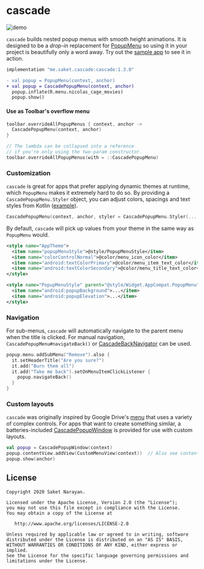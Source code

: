 # cascade

![demo](demo.gif)

`cascade` builds nested popup menus with smooth height animations. It is designed to be a *drop-in* replacement for [PopupMenu](https://developer.android.com/reference/androidx/appcompat/widget/PopupMenu) so using it in your project is beautifully only a word away. Try out the [sample app](https://github.com/saket/cascade/releases/download/1.3.0/cascade_v1.3.0_sample.apk) to see it in action.

```groovy
implementation "me.saket.cascade:cascade:1.3.0"
```

```diff
- val popup = PopupMenu(context, anchor)
+ val popup = CascadePopupMenu(context, anchor)
  popup.inflate(R.menu.nicolas_cage_movies)
  popup.show()
```

#### Use as Toolbar's overflow menu

```kotlin
toolbar.overrideAllPopupMenus { context, anchor ->
  CascadePopupMenu(context, anchor)
}

// The lambda can be collapsed into a reference
// if you're only using the two-param constructor.
toolbar.overrideAllPopupMenus(with = ::CascadePopupMenu)
```

### Customization

`cascade` is great for apps that prefer applying dynamic themes at runtime, which `PopupMenu` makes it extremely hard to do so. By providing a `CascadePopupMenu.Styler` object, you can adjust colors, spacings and text styles from Kotlin ([example](https://github.com/saket/cascade/blob/ea668552999be0d3fd235e9feefa782ac92b13d4/sample/src/main/java/me/saket/cascade/sample/MainActivity.kt#L91:L110)).

```kotlin
CascadePopupMenu(context, anchor, styler = CascadePopupMenu.Styler(...))
```

By default, `cascade` will pick up values from your theme in the same way as `PopupMenu` would.

```xml
<style name="AppTheme">
  <item name="popupMenuStyle">@style/PopupMenuStyle</item>
  <item name="colorControlNormal">@color/menu_icon_color</item>
  <item name="android:textColorPrimary">@color/menu_item_text_color</item>
  <item name="android:textColorSecondary">@color/menu_title_text_color</item>
</style>

<style name="PopupMenuStyle" parent="@style/Widget.AppCompat.PopupMenu">
  <item name="android:popupBackground">...</item>
  <item name="android:popupElevation">...</item>
</style>
```

### Navigation

For sub-menus, `cascade` will automatically navigate to the parent menu when the title is clicked. For manual navigation, `CascadePopupMenu#navigateBack()` or [CascadeBackNavigator](https://github.com/saket/cascade/blob/trunk/cascade/src/main/java/me/saket/cascade/CascadeBackNavigator.kt) can be used.

```kotlin
popup.menu.addSubMenu("Remove").also {
  it.setHeaderTitle("Are you sure?")
  it.add("Burn them all")
  it.add("Take me back").setOnMenuItemClickListener {
    popup.navigateBack()
  }
}
```

### Custom layouts

`cascade` was originally inspired by Google Drive's [menu](https://twitter.com/saketme/status/1313130386743066627) that uses a variety of complex controls. For apps that want to create something similar, a batteries-included [CascadePopupWindow](https://github.com/saket/cascade/blob/trunk/cascade/src/main/java/me/saket/cascade/CascadePopupWindow.kt) is provided for use with custom layouts. 

```kotlin
val popup = CascadePopupWindow(context)
popup.contentView.addView(CustomMenuView(context))  // Also see contentView.goBack().
popup.show(anchor)
```

## License

```
Copyright 2020 Saket Narayan.

Licensed under the Apache License, Version 2.0 (the "License");
you may not use this file except in compliance with the License.
You may obtain a copy of the License at

   http://www.apache.org/licenses/LICENSE-2.0

Unless required by applicable law or agreed to in writing, software
distributed under the License is distributed on an "AS IS" BASIS,
WITHOUT WARRANTIES OR CONDITIONS OF ANY KIND, either express or implied.
See the License for the specific language governing permissions and
limitations under the License.
```
